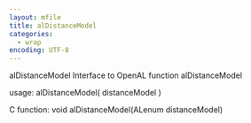 ```yaml
---
layout: mfile
title: alDistanceModel
categories:
  - wrap
encoding: UTF-8
---
```


alDistanceModel  Interface to OpenAL function alDistanceModel

usage:  alDistanceModel( distanceModel )

C function:  void alDistanceModel(ALenum distanceModel)